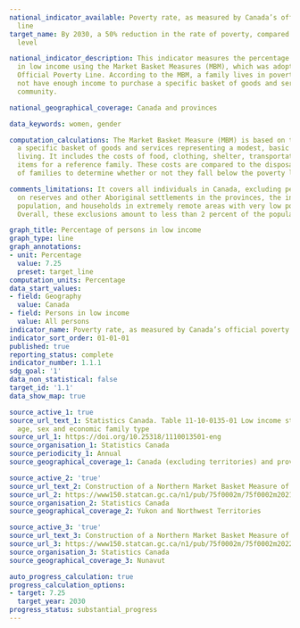 ```yaml
---
national_indicator_available: Poverty rate, as measured by Canada’s official poverty
  line
target_name: By 2030, a 50% reduction in the rate of poverty, compared to the 2015
  level

national_indicator_description: This indicator measures the percentage of persons
  in low income using the Market Basket Measures (MBM), which was adopted as Canada's
  Official Poverty Line. According to the MBM, a family lives in poverty if it does
  not have enough income to purchase a specific basket of goods and services in its
  community.

national_geographical_coverage: Canada and provinces

data_keywords: women, gender

computation_calculations: The Market Basket Measure (MBM) is based on the cost of
  a specific basket of goods and services representing a modest, basic standard of
  living. It includes the costs of food, clothing, shelter, transportation and other
  items for a reference family. These costs are compared to the disposable income
  of families to determine whether or not they fall below the poverty line.

comments_limitations: It covers all individuals in Canada, excluding persons living
  on reserves and other Aboriginal settlements in the provinces, the institutionalized
  population, and households in extremely remote areas with very low population density.
  Overall, these exclusions amount to less than 2 percent of the population.

graph_title: Percentage of persons in low income
graph_type: line
graph_annotations:
- unit: Percentage
  value: 7.25
  preset: target_line
computation_units: Percentage
data_start_values:
- field: Geography
  value: Canada
- field: Persons in low income
  value: All persons
indicator_name: Poverty rate, as measured by Canada’s official poverty line
indicator_sort_order: 01-01-01
published: true
reporting_status: complete
indicator_number: 1.1.1
sdg_goal: '1'
data_non_statistical: false
target_id: '1.1'
data_show_map: true

source_active_1: true
source_url_text_1: Statistics Canada. Table 11-10-0135-01 Low income statistics by
  age, sex and economic family type
source_url_1: https://doi.org/10.25318/1110013501-eng
source_organisation_1: Statistics Canada
source_periodicity_1: Annual
source_geographical_coverage_1: Canada (excluding territories) and provinces

source_active_2: 'true'
source_url_text_2: Construction of a Northern Market Basket Measure of poverty for Yukon and the Northwest Territories - Table 2
source_url_2: https://www150.statcan.gc.ca/n1/pub/75f0002m/75f0002m2021007-eng.htm
source_organisation_2: Statistics Canada
source_geographical_coverage_2: Yukon and Northwest Territories

source_active_3: 'true'
source_url_text_3: Construction of a Northern Market Basket Measure of poverty for Nunavut - Table 2
source_url_3: https://www150.statcan.gc.ca/n1/pub/75f0002m/75f0002m2022003-eng.htm
source_organisation_3: Statistics Canada
source_geographical_coverage_3: Nunavut

auto_progress_calculation: true
progress_calculation_options:
- target: 7.25
  target_year: 2030
progress_status: substantial_progress
---
```

